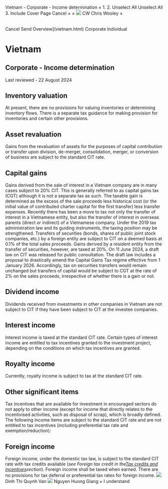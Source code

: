 Vietnam - Corporate - Income determination
×
1.
2.
Unselect All
Unselect All
3.
Include Cover Page
Cancel
×
×
![](-/media/world-wide-tax-summaries/attachments/global---chris-wooley.ashx%3Frev=ac5e5f3223b34096b1afc2a6009c7320&revision=ac5e5f32-23b3-4096-b1af-c2a6009c7320&hash=859B7ADC84DC2CBEC9760E9E6EE7DE6D0A8BFCDF)
CW
Chris Wooley
×
######
Cancel
Send
Overview](vietnam.html)
Corporate
Individual
# Vietnam
## Corporate - Income determination
Last reviewed - 22 August 2024
## Inventory valuation
At present, there are no provisions for valuing inventories or determining inventory flows. There is a separate tax guidance for making provision for inventories and certain other provisions.
## Asset revaluation
Gains from the revaluation of assets for the purposes of capital contribution or transfer upon division, de-merger, consolidation, merger, or conversion of business are subject to the standard CIT rate.
## Capital gains
Gains derived from the sale of interest in a Vietnam company are in many cases subject to 20% CIT. This is generally referred to as capital gains tax (CGT) although it is not a separate tax as such. The taxable gain is determined as the excess of the sale proceeds less historical cost (or the initial value of contributed charter capital for the first transfer) less transfer expenses.
Recently there has been a move to tax not only the transfer of interest in a Vietnamese entity, but also the transfer of interest in overseas parents (direct or indirect) of a Vietnamese company. Under the 2019 tax administration law and its guiding instruments, the taxing position may be strengthened.
Transfers of securities (bonds, shares of public joint stock companies, etc.) by a foreign entity are subject to CIT on a deemed basis at 0.1% of the total sales proceeds. Gains derived by a resident entity from the transfer of securities, however, are taxed at 20%.
On 11 June 2024, a draft law on CIT was released for public consultation. The draft law includes a proposal to drastically amend the Capital Gains Tax regime effective from 1 January 2026. Accordingly, tax on securities transfers would remain unchanged but transfers of capital would be subject to CGT at the rate of 2% on the sales proceeds, irrespective of whether there is a gain or not.
## Dividend income
Dividends received from investments in other companies in Vietnam are not subject to CIT if they have been subject to CIT at the investee companies.
## Interest income
Interest income is taxed at the standard CIT rate.
Certain types of interest income are entitled to tax incentives granted to the investment project, depending on the conditions on which tax incentives are granted.
## Royalty income
Currently, royalty income is subject to tax at the standard CIT rate.
## Other significant items
Tax incentives that are available for investment in encouraged sectors do not apply to other income (except for income that directly relates to the incentivised activities, such as disposal of scrap), which is broadly defined.
The following income items are subject to the standard CIT rate and are not entitled to tax incentives (including preferential tax rate and exemption/reduction):
## Foreign income
Foreign income, under the domestic tax law, is subject to the standard CIT rate with tax credits available (*see Foreign tax credit in the*[*Tax credits and incentives*](vietnam/corporate/tax-credits-and-incentives.html)*section*).
Foreign income shall be taxed when earned. There are no provisions for tax deferral or preferential tax rates for foreign income.
![](-/media/world-wide-tax-summaries/attachments/vietnam---dinh_thi_quynh_van.ashx%3Frev=2fa0615420a5414f9b81ec4fce64ef12&revision=2fa06154-20a5-414f-9b81-ec4fce64ef12&hash=89B7BCA1DFDB2D5866D110DE0A96D218F201414F)
Dinh Thi Quynh Van
![](-/media/world-wide-tax-summaries/attachments/vietnam---nguyen_huong_giang.ashx%3Frev=9074f531bc2e49648c88e57f317cacd2&revision=9074f531-bc2e-4964-8c88-e57f317cacd2&hash=0E7BADF91DBF011B113805BEBCA1991069BB8F16)
Nguyen Huong Giang
×
I understand